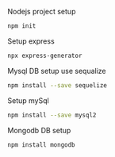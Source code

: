 Nodejs project setup

```bash
npm init
```

Setup express

```bash
npx express-generator
```

Mysql DB setup use sequalize

```bash
npm install --save sequelize
```

Setup mySql

```bash
npm install --save mysql2
```

Mongodb DB setup

```bash
npm install mongodb
```
